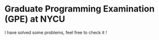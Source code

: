 # Graduate Programming Examination (GPE) at NYCU 
I have solved some problems, feel free to check it ! 

